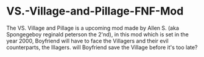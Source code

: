 # VS.-Village-and-Pillage-FNF-Mod
The VS. Village and Pillage is a upcoming mod made by Allen S. (aka Spongegeboy reginald peterson the 2'nd), in this mod which is set in the year 2000, Boyfriend will have to face the Villagers and their evil counterparts, the Illagers. will Boyfriend save the Village before it's too late?
